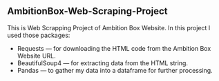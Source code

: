 ## AmbitionBox-Web-Scraping-Project

This is Web Scrapping Project of Ambition Box Website. In this project I used those packages:

* Requests — for downloading the HTML code from the Ambition Box Website URL.
* BeautifulSoup4 — for extracting data from the HTML string.
* Pandas — to gather my data into a dataframe for further processing.
